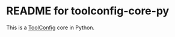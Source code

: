 # README for toolconfig-core-py

This is a [ToolConfig] core in Python.

[ToolConfig]: https://github.com/editorconfig/editorconfig/issues/482

